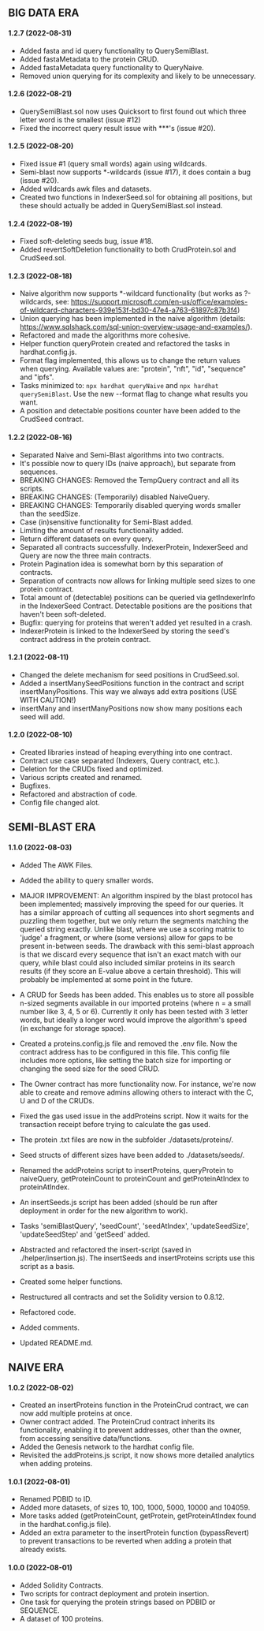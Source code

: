 ## BIG DATA ERA

#### 1.2.7 (2022-08-31)

- Added fasta and id query functionality to QuerySemiBlast.
- Added fastaMetadata to the protein CRUD.
- Added fastaMetadata query functionality to QueryNaive.
- Removed union querying for its complexity and likely to be unnecessary.

#### 1.2.6 (2022-08-21)

- QuerySemiBlast.sol now uses Quicksort to first found out which three letter word is the smallest (issue #12)
- Fixed the incorrect query result issue with \*\*\*'s (issue #20).

#### 1.2.5 (2022-08-20)

- Fixed issue #1 (query small words) again using wildcards.
- Semi-blast now supports \*-wildcards (issue #17), it does contain a bug (issue #20).
- Added wildcards awk files and datasets.
- Created two functions in IndexerSeed.sol for obtaining all positions, but these should actually be added in QuerySemiBlast.sol instead.

#### 1.2.4 (2022-08-19)

- Fixed soft-deleting seeds bug, issue #18.
- Added revertSoftDeletion functionality to both CrudProtein.sol and CrudSeed.sol.

#### 1.2.3 (2022-08-18)

- Naive algorithm now supports \*-wildcard functionality (but works as ?-wildcards, see: https://support.microsoft.com/en-us/office/examples-of-wildcard-characters-939e153f-bd30-47e4-a763-61897c87b3f4)
- Union querying has been implemented in the naive algorithm (details: https://www.sqlshack.com/sql-union-overview-usage-and-examples/).
- Refactored and made the algorithms more cohesive.
- Helper function queryProtein created and refactored the tasks in hardhat.config.js.
- Format flag implemented, this allows us to change the return values when querying. Available values are: "protein", "nft", "id", "sequence" and "ipfs".
- Tasks minimized to: `npx hardhat queryNaive` and `npx hardhat querySemiBlast`. Use the new --format flag to change what results you want.
- A position and detectable positions counter have been added to the CrudSeed contract.

#### 1.2.2 (2022-08-16)

- Separated Naive and Semi-Blast algorithms into two contracts.
- It's possible now to query IDs (naive approach), but separate from sequences.
- BREAKING CHANGES: Removed the TempQuery contract and all its scripts.
- BREAKING CHANGES: (Temporarily) disabled NaiveQuery.
- BREAKING CHANGES: Temporarily disabled querying words smaller than the seedSize.
- Case (in)sensitive functionality for Semi-Blast added.
- Limiting the amount of results functionality added.
- Return different datasets on every query.
- Separated all contracts successfully. IndexerProtein, IndexerSeed and Query are now the three main contracts.
- Protein Pagination idea is somewhat born by this separation of contracts.
- Separation of contracts now allows for linking multiple seed sizes to one protein contract.
- Total amount of (detectable) positions can be queried via getIndexerInfo in the IndexerSeed Contract. Detectable positions are the positions that haven't been soft-deleted.
- Bugfix: querying for proteins that weren't added yet resulted in a crash.
- IndexerProtein is linked to the IndexerSeed by storing the seed's contract address in the protein contract.

#### 1.2.1 (2022-08-11)

- Changed the delete mechanism for seed positions in CrudSeed.sol.
- Added a insertManySeedPositions function in the contract and script insertManyPositions. This way we always add extra positions (USE WITH CAUTION!)
- insertMany and insertManyPositions now show many positions each seed will add.

#### 1.2.0 (2022-08-10)

- Created libraries instead of heaping everything into one contract.
- Contract use case separated (Indexers, Query contract, etc.).
- Deletion for the CRUDs fixed and optimized.
- Various scripts created and renamed.
- Bugfixes.
- Refactored and abstraction of code.
- Config file changed alot.

## SEMI-BLAST ERA

#### 1.1.0 (2022-08-03)

- Added The AWK Files.
- Added the ability to query smaller words.

- MAJOR IMPROVEMENT: An algorithm inspired by the blast protocol has been implemented; massively improving the speed for our queries. It has a similar approach of cutting all sequences into short segments and puzzling them together, but we only return the segments matching the queried string exactly. Unlike blast, where we use a scoring matrix to 'judge' a fragment, or where (some versions) allow for gaps to be present in-between seeds. The drawback with this semi-blast approach is that we discard every sequence that isn't an exact match with our query, while blast could also included similar proteins in its search results (if they score an E-value above a certain threshold). This will probably be implemented at some point in the future.
- A CRUD for Seeds has been added. This enables us to store all possible n-sized segments available in our imported proteins (where n = a small number like 3, 4, 5 or 6). Currently it only has been tested with 3 letter words, but ideally a longer word would improve the algorithm's speed (in exchange for storage space).
- Created a proteins.config.js file and removed the .env file. Now the contract address has to be configured in this file. This config file includes more options, like setting the batch size for importing or changing the seed size for the seed CRUD.
- The Owner contract has more functionality now. For instance, we're now able to create and remove admins allowing others to interact with the C, U and D of the CRUDs.
- Fixed the gas used issue in the addProteins script. Now it waits for the transaction receipt before trying to calculate the gas used.
- The protein .txt files are now in the subfolder ./datasets/proteins/.
- Seed structs of different sizes have been added to ./datasets/seeds/.
- Renamed the addProteins script to insertProteins, queryProtein to naiveQuery, getProteinCount to proteinCount and getProteinAtIndex to proteinAtIndex.
- An insertSeeds.js script has been added (should be run after deployment in order for the new algorithm to work).
- Tasks 'semiBlastQuery', 'seedCount', 'seedAtIndex', 'updateSeedSize', 'updateSeedStep' and 'getSeed' added.
- Abstracted and refactored the insert-script (saved in ./helper/insertion.js). The insertSeeds and insertProteins scripts use this script as a basis.
- Created some helper functions.
- Restructured all contracts and set the Solidity version to 0.8.12.
- Refactored code.
- Added comments.
- Updated README.md.

## NAIVE ERA

#### 1.0.2 (2022-08-02)

- Created an insertProteins function in the ProteinCrud contract, we can now add multiple proteins at once.
- Owner contract added. The ProteinCrud contract inherits its functionality, enabling it to prevent addresses, other than the owner, from accessing sensitive data/functions.
- Added the Genesis network to the hardhat config file.
- Revisited the addProteins.js script, it now shows more detailed analytics when adding proteins.

#### 1.0.1 (2022-08-01)

- Renamed PDBID to ID.
- Added more datasets, of sizes 10, 100, 1000, 5000, 10000 and 104059.
- More tasks added (getProteinCount, getProtein, getProteinAtIndex found in the hardhat.config.js file).
- Added an extra parameter to the insertProtein function (bypassRevert) to prevent transactions to be reverted when adding a protein that already exists.

#### 1.0.0 (2022-08-01)

- Added Solidity Contracts.
- Two scripts for contract deployment and protein insertion.
- One task for querying the protein strings based on PDBID or SEQUENCE.
- A dataset of 100 proteins.
